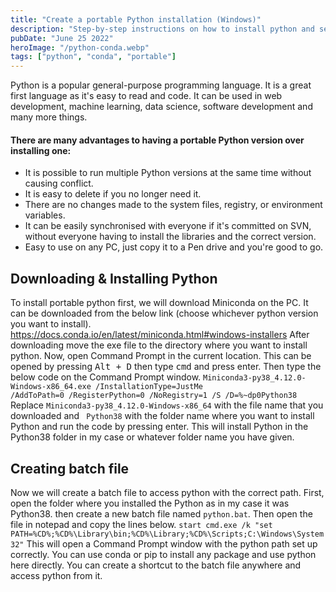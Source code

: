 ```yaml
---
title: "Create a portable Python installation (Windows)"
description: "Step-by-step instructions on how to install python and set it up for easy portability."
pubDate: "June 25 2022"
heroImage: "/python-conda.webp"
tags: ["python", "conda", "portable"]
---
```


Python is a popular general-purpose programming language. It is a great first language as it's easy to read and code. It
can be used in web development, machine learning, data science, software development and many more things.

#### There are many advantages to having a portable Python version over installing one:

- It is possible to run multiple Python versions at the same time without causing conflict.
- It is easy to delete if you no longer need it.
- There are no changes made to the system files, registry, or environment variables.
- It can be easily synchronised with everyone if it's committed on SVN, without everyone having to install the libraries
  and the correct version.
- Easy to use on any PC, just copy it to a Pen drive and you're good to go.

## Downloading & Installing Python

To install portable python first, we will download Miniconda on the PC. It can be downloaded from the below link (choose
whichever python version you want to install).
<a href="https://docs.conda.io/en/latest/miniconda.html#windows-installers">https://docs.conda.io/en/latest/miniconda.html#windows-installers</a>
After downloading move the exe file to the directory where you want to install python. Now, open Command Prompt in the
current location. This can be opened by pressing <kbd>Alt + D</kbd> then type <kbd>cmd</kbd> and press enter.
Then type the below code on the Command Prompt window.
<code>Miniconda3-py38_4.12.0-Windows-x86_64.exe /InstallationType=JustMe /AddToPath=0 /RegisterPython=0 /NoRegistry=1 /S
/D=%~dp0Python38</code>
Replace <code>Miniconda3-py38_4.12.0-Windows-x86_64</code> with the file name that you downloaded and <code>
Python38</code> with the folder name where you want to install Python and run the code by pressing enter.
This will install Python in the Python38 folder in my case or whatever folder name you have given.

## Creating batch file

Now we will create a batch file to access python with the correct path. First, open the folder where you installed the
Python as in my case it was Python38. then create a new batch file named <code>python.bat</code>. Then open the file in
notepad and copy the lines below.
<code>start cmd.exe /k "set PATH=%CD%;%CD%\Library\bin;%CD%\Library;%CD%\Scripts;C:\Windows\System32"</code>
This will open a Command Prompt window with the python path set up correctly. You can use conda or pip to install any
package and use python here directly.
You can create a shortcut to the batch file anywhere and access python from it.
